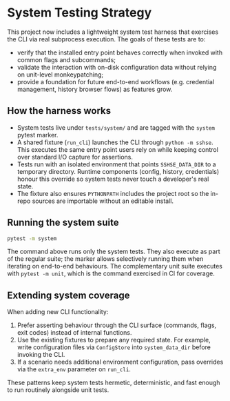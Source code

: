 # System Testing Strategy

This project now includes a lightweight system test harness that exercises the
CLI via real subprocess execution. The goals of these tests are to:

- verify that the installed entry point behaves correctly when invoked with
  common flags and subcommands;
- validate the interaction with on-disk configuration data without relying on
  unit-level monkeypatching;
- provide a foundation for future end-to-end workflows (e.g. credential
  management, history browser flows) as features grow.

## How the harness works

- System tests live under `tests/system/` and are tagged with the `system`
  pytest marker.
- A shared fixture (`run_cli`) launches the CLI through `python -m sshse`. This
  executes the same entry point users rely on while keeping control over
  standard I/O capture for assertions.
- Tests run with an isolated environment that points `SSHSE_DATA_DIR` to a
  temporary directory. Runtime components (config, history, credentials) honour
  this override so system tests never touch a developer's real state.
- The fixture also ensures `PYTHONPATH` includes the project root so the
  in-repo sources are importable without an editable install.

## Running the system suite

```bash
pytest -m system
```

The command above runs only the system tests. They also execute as part of the
regular suite; the marker allows selectively running them when iterating on
end-to-end behaviours. The complementary unit suite executes with
`pytest -m unit`, which is the command exercised in CI for coverage.

## Extending system coverage

When adding new CLI functionality:

1. Prefer asserting behaviour through the CLI surface (commands, flags, exit
   codes) instead of internal functions.
2. Use the existing fixtures to prepare any required state. For example, write
   configuration files via `ConfigStore` into `system_data_dir` before invoking
   the CLI.
3. If a scenario needs additional environment configuration, pass overrides via
   the `extra_env` parameter on `run_cli`.

These patterns keep system tests hermetic, deterministic, and fast enough to run
routinely alongside unit tests.
